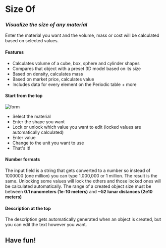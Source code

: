 # Size Of

### _Visualize the size of any material_
Enter the material you want and the volume, mass or cost will be calculated based on selected values.

#### Features
- Calculates volume of a cube, box, sphere and cylinder shapes
- Compares that object with a preset 3D model based on its size
- Based on density, calculates mass
- Based on market price, calculates value
- Includes data for every element on the Periodic table + more

#### Start from the top

![form](https://github.com/Hashimaru0/size-of-vite/assets/97680476/97f9e4b9-7b69-4bb6-99f2-0789c87e8268)

- Select the material
- Enter the shape you want
- Lock or unlock which value you want to edit (locked values are automatically calculated)
- Enter value
- Change to the unit you want to use
- That's it!

#### Number formats

The input field is a string that gets converted to a number so instead of 1000000 (one million) you can type 1,000,000 or 1 million. The result is the same.
Unlocking some values will lock the others and those locked ones will be calculated automatically.
The range of a created object size must be between **0.1 nanometers (1e-10 meters)** and **~52 lunar distances (2e10 meters)**

#### Description at the top

The description gets automatically generated when an object is created, but you can edit the text however you want.

## Have fun!
